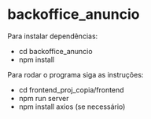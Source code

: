 ﻿# backoffice_anuncio

Para instalar dependências:
- cd backoffice_anuncio
- npm install

Para rodar o programa siga as instruções:
- cd frontend_proj_copia/frontend
- npm run server
- npm install axios (se necessário)

